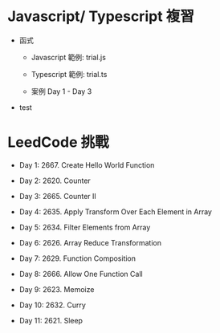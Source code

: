 # Javascript/ Typescript 複習

- 函式

  - Javascript 範例: trial.js

  - Typescript 範例: trial.ts

  - 案例 Day 1 - Day 3

- test

# LeedCode 挑戰

- Day 1: 2667. Create Hello World Function

- Day 2: 2620. Counter 

- Day 3: 2665. Counter II

- Day 4: 2635. Apply Transform Over Each Element in Array

- Day 5: 2634. Filter Elements from Array

- Day 6: 2626. Array Reduce Transformation

- Day 7: 2629. Function Composition

- Day 8: 2666. Allow One Function Call

- Day 9: 2623. Memoize

- Day 10: 2632. Curry

- Day 11: 2621. Sleep